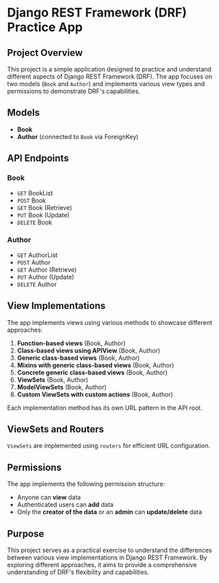# Django REST Framework (DRF) Practice App

## Project Overview

This project is a simple application designed to practice and understand different aspects of Django REST Framework (DRF). The app focuses on two models (`Book` and `Author`) and implements various view types and permissions to demonstrate DRF's capabilities.

## Models

- **Book**
- **Author** (connected to `Book` via ForeignKey)

## API Endpoints

### Book
- `GET` BookList
- `POST` Book
- `GET` Book (Retrieve)
- `PUT` Book (Update)
- `DELETE` Book

### Author
- `GET` AuthorList
- `POST` Author
- `GET` Author (Retrieve)
- `PUT` Author (Update)
- `DELETE` Author

## View Implementations

The app implements views using various methods to showcase different approaches:

1. **Function-based views** (Book, Author)
2. **Class-based views using APIView** (Book, Author)
3. **Generic class-based views** (Book, Author)
4. **Mixins with generic class-based views** (Book, Author)
5. **Concrete generic class-based views** (Book, Author)
6. **ViewSets** (Book, Author)
7. **ModelViewSets** (Book, Author)
8. **Custom ViewSets with custom actions** (Book, Author)

Each implementation method has its own URL pattern in the API root.

## ViewSets and Routers

`ViewSets` are implemented using `routers` for efficient URL configuration.

## Permissions

The app implements the following permission structure:

- Anyone can **view** data
- Authenticated users can **add** data
- Only the **creator of the data** or an **admin** can **update/delete** data

## Purpose

This project serves as a practical exercise to understand the differences between various view implementations in Django REST Framework. By exploring different approaches, it aims to provide a comprehensive understanding of DRF's flexibility and capabilities.
